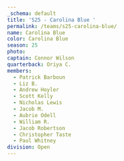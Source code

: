 ```yaml
---
_schema: default
title: 'S25 - Carolina Blue '
permalink: /teams/s25-carolina-blue/
name: Carolina Blue
color: Carolina Blue
season: 25
photo:
captain: Connor Wilson
quarterback: Oriya C.
members:
  - Patrick Barboun
  - Liz B.
  - Andrew Hoyler
  - Scott Kelly
  - Nicholas Lewis
  - Jacob M.
  - Aubrie Odell
  - William R.
  - Jacob Robertson
  - Christopher Taste
  - Paul Whitney
division: Open
---
```

